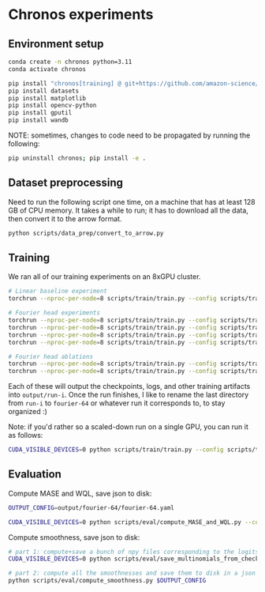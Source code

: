 
# Chronos experiments

## Environment setup

```bash
conda create -n chronos python=3.11
conda activate chronos

pip install "chronos[training] @ git+https://github.com/amazon-science/chronos-forecasting.git"
pip install datasets
pip install matplotlib
pip install opencv-python
pip install gputil
pip install wandb
```

NOTE: sometimes, changes to code need to be propagated by running the following:

```bash
pip uninstall chronos; pip install -e .
```

## Dataset preprocessing

Need to run the following script one time, on a machine that has at least 128 GB of CPU memory.
It takes a while to run; it has to download all the data, then convert it to the arrow format.

```bash
python scripts/data_prep/convert_to_arrow.py
```

## Training

We ran all of our training experiments on an 8xGPU cluster.

```bash
# Linear baseline experiment
torchrun --nproc-per-node=8 scripts/train/train.py --config scripts/train/configs/linear.yaml

# Fourier head experiments
torchrun --nproc-per-node=8 scripts/train/train.py --config scripts/train/configs/fourier-64.yaml
torchrun --nproc-per-node=8 scripts/train/train.py --config scripts/train/configs/fourier-128.yaml
torchrun --nproc-per-node=8 scripts/train/train.py --config scripts/train/configs/fourier-256.yaml
torchrun --nproc-per-node=8 scripts/train/train.py --config scripts/train/configs/fourier-550.yaml

# Fourier head ablations
torchrun --nproc-per-node=8 scripts/train/train.py --config scripts/train/configs/fourier-550_no-regularization.yaml
torchrun --nproc-per-node=8 scripts/train/train.py --config scripts/train/configs/fourier-550_uniform_binning.yaml
```

Each of these will output the checkpoints, logs, and other training artifacts into `output/run-i`.
Once the run finishes, I like to rename the last directory from `run-i` to `fourier-64` or whatever run it corresponds to, to stay organized :)


Note: if you'd rather so a scaled-down run on a single GPU, you can run it as follows:

```bash
CUDA_VISIBLE_DEVICES=0 python scripts/train/train.py --config scripts/train/configs/fourier-64.yaml
```

## Evaluation

Compute MASE and WQL, save json to disk:

```bash
OUTPUT_CONFIG=output/fourier-64/fourier-64.yaml

CUDA_VISIBLE_DEVICES=0 python scripts/eval/compute_MASE_and_WQL.py --config $OUTPUT_CONFIG
```

Compute smoothness, save json to disk:

```bash
# part 1: compute+save a bunch of npy files corresponding to the logits
CUDA_VISIBLE_DEVICES=0 python scripts/eval/save_multinomials_from_checkpoint.py --config $OUTPUT_CONFIG

# part 2: compute all the smoothnesses and save them to disk in a json
python scripts/eval/compute_smoothness.py $OUTPUT_CONFIG
```